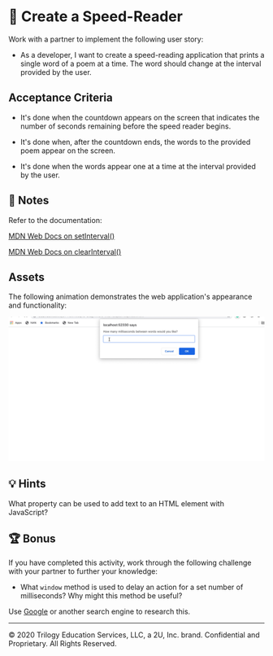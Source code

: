 # 📖 Create a Speed-Reader

Work with a partner to implement the following user story:

* As a developer, I want to create a speed-reading application that prints a single word of a poem at a time. The word should change at the interval provided by the user.

## Acceptance Criteria

* It's done when the countdown appears on the screen that indicates the number of seconds remaining before the speed reader begins.

* It's done when, after the countdown ends, the words to the provided poem appear on the screen.

* It's done when the words appear one at a time at the interval provided by the user.

## 📝 Notes

Refer to the documentation: 

[MDN Web Docs on setInterval()](https://developer.mozilla.org/en-US/docs/Web/API/WindowOrWorkerGlobalScope/setInterval)

[MDN Web Docs on clearInterval()](https://developer.mozilla.org/en-US/docs/Web/API/WindowOrWorkerGlobalScope/clearInterval)

## Assets

The following animation demonstrates the web application's appearance and functionality:

![The user enters 100 milliseconds, then a countdown begins and the words to the poem cycle through one at a time.](./images/demo1.gif)

## 💡 Hints

What property can be used to add text to an HTML element with JavaScript?

## 🏆 Bonus

If you have completed this activity, work through the following challenge with your partner to further your knowledge:

* What `window` method is used to delay an action for a set number of milliseconds? Why might this method be useful?

Use [Google](https://www.google.com) or another search engine to research this.

---
© 2020 Trilogy Education Services, LLC, a 2U, Inc. brand. Confidential and Proprietary. All Rights Reserved.
